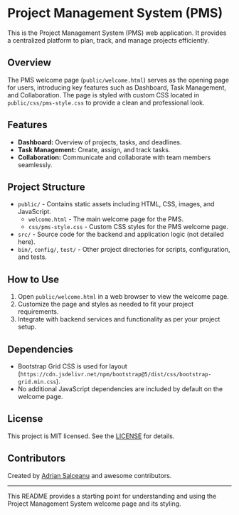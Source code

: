 # Project Management System (PMS)

This is the Project Management System (PMS) web application. It provides a centralized platform to plan, track, and manage projects efficiently.

## Overview

The PMS welcome page (`public/welcome.html`) serves as the opening page for users, introducing key features such as Dashboard, Task Management, and Collaboration. The page is styled with custom CSS located in `public/css/pms-style.css` to provide a clean and professional look.

## Features

- **Dashboard:** Overview of projects, tasks, and deadlines.
- **Task Management:** Create, assign, and track tasks.
- **Collaboration:** Communicate and collaborate with team members seamlessly.

## Project Structure

- `public/` - Contains static assets including HTML, CSS, images, and JavaScript.
  - `welcome.html` - The main welcome page for the PMS.
  - `css/pms-style.css` - Custom CSS styles for the PMS welcome page.
- `src/` - Source code for the backend and application logic (not detailed here).
- `bin/`, `config/`, `test/` - Other project directories for scripts, configuration, and tests.

## How to Use

1. Open `public/welcome.html` in a web browser to view the welcome page.
2. Customize the page and styles as needed to fit your project requirements.
3. Integrate with backend services and functionality as per your project setup.

## Dependencies

- Bootstrap Grid CSS is used for layout (`https://cdn.jsdelivr.net/npm/bootstrap@5/dist/css/bootstrap-grid.min.css`).
- No additional JavaScript dependencies are included by default on the welcome page.

## License

This project is MIT licensed. See the [LICENSE](https://github.com/GenieFramework/Genie.jl/blob/master/LICENSE.md) for details.

## Contributors

Created by [Adrian Salceanu](https://github.com/essenciary) and awesome contributors.

---

This README provides a starting point for understanding and using the Project Management System welcome page and its styling.

